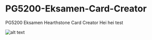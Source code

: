 # PG5200-Eksamen-Card-Creator
PG5200 Eksamen Hearthstone Card Creator
Hei hei test

![alt text](https://imgur.com/a/sxp437j)

